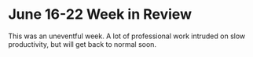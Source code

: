# June 16-22 Week in Review


This was an uneventful week.  A lot of professional work intruded on slow productivity, but will get back to normal soon.
